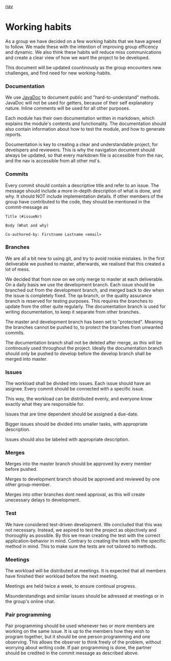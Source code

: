 [nav](../nav.md)

# Working habits

As a group we have decided on a few working habits that we have agreed to follow. We made these with the intention of improving group efficency and dynamic. We also think these habits will reduce miss communications and create a clear view of how we want the project to be developed.

This document will be updated countinously as the group encounters new challenges, and find need for new working-habits.

### **Documentation**

We use [JavaDoc](https://www.oracle.com/technical-resources/articles/java/javadoc-tool.html) to document public and "hard-to-understand" methods. JavaDoc will not be used for getters, because of their self explanatory nature. Inline comments will be used for all other purposes.

Each module has their own documentation written in markdown, which explains the module's contents and functionality. The documentation should also contain information about how to test the module, and how to generate reports.

Documentation is key to creating a clear and understandable project, for developers and reviewers. This is why the navigation document should always be updated, so that every markdown file is accessible from the nav, and the nav is accessible from all other md`s.

### **Commits**

Every commit should contain a descriptive title and refer to an issue. The message should include a more in-depth description of what is done, and why. It should NOT include implementation details. If other members of the group have contributed to the code, they should be mentioned in the commit-message as

    Title (#issueNr)

    Body (What and why)
    
    Co-authored-by: Firstname Lastname <email>

### **Branches**

We are all a bit new to using git, and try to avoid rookie mistakes. In the first deliverable we pushed to master, afterwards, we realised that this created a lot of mess.

We decided that from now on we only merge to master at each deliverable. On a daily basis we use the development branch. Each issue should be branched out from the development branch, and merged back to dev when the issue is completely fixed. The qa branch, or the quality assurance branch is reserved for testing purposes. This requires the branches to update from the other quite regularly. The documentation branch is used for writing documentation, to keep it separate from other branches.

The master and development branch has been set to "protected". Meaning the branches cannot be pushed to, to protect the branches from unwanted commits.

The documentation branch shall not be deleted after merge, as this will be continously used throughout the project. Ideally the documentation branch should only be pushed to develop before the develop branch shall be merged into master.

### **Issues**

The workload shall be divided into issues. Each issue should have an asignee. Every commit should be connected with a specific issue.

This way, the workload can be distributed evenly, and everyone know exactly what they are responsible for.

Issues that are time dependent should be assigned a due-date.

Bigger issues should be divided into smaller tasks, with appropriate description.

Issues should also be labeled with appropriate description.

### **Merges**

Merges into the master branch should be approved by every member before pushed.

Merges to development branch should be approved and reviewed by one other group-member.

Merges into other branches dont need approval, as this will create unecessary delays to development.

### **Test**

We have considered test-driven development. We concluded that this was not necessary. Instead, we aspired to test the project as objectively and thoroughly as possible. By this we mean creating the test with the correct application-behavior in mind. Contrary to creating the tests with the specific method in mind. This to make sure the tests are not tailored to methods.

### **Meetings**

The workload will be distributed at meetings. It is expected that all members have finished their workload before the next meeting. 

Meetings are held twice a week, to ensure continual progress.

Misunderstandings and similar issues should be adressed at meetings or in the group's online chat.

### **Pair programming**

Pair programming should be used whenever two or more members are working on the same issue. It is up to the members how they wish to program together, but it should be one person programming and one observing. This allows the observer to think freely of the problem, without worrying about writing code. If pair programming is done, the partner should be credited in the commit message as described above.